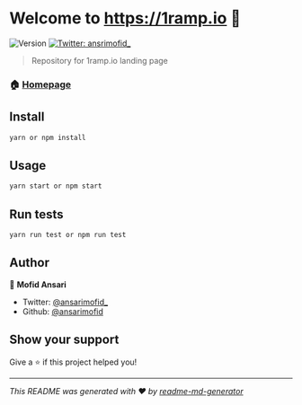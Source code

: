 # Welcome to https://1ramp.io 👋
![Version](https://img.shields.io/badge/version-0.1.0-blue.svg?cacheSeconds=2592000)
[![Twitter: ansrimofid_](https://img.shields.io/twitter/follow/ansrimofid_.svg?style=social)](https://twitter.com/ansrimofid_)

> Repository for 1ramp.io landing page

### 🏠 [Homepage](https://1ramp.io)

## Install

```sh
yarn or npm install
```

## Usage

```sh
yarn start or npm start
```

## Run tests

```sh
yarn run test or npm run test
```

## Author

👤 **Mofid Ansari**

* Twitter: [@ansarimofid_](https://twitter.com/ansarimofid_)
* Github: [@ansarimofid](https://github.com/ansarimofid)

## Show your support

Give a ⭐️ if this project helped you!


***
_This README was generated with ❤️ by [readme-md-generator](https://github.com/kefranabg/readme-md-generator)_